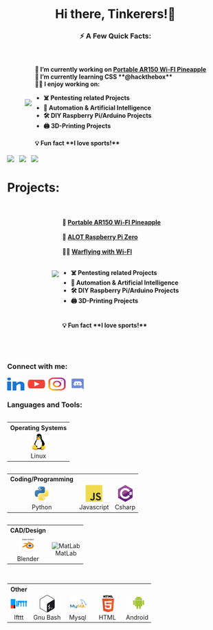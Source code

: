 <h1 align="center">Hi there, Tinkerers!👋</h1>
<h3 align="center">⚡️ A Few Quick Facts:</h3>

<div style="display: flex; align-items: center; justify-content: center;">
    <img src="https://github.com/TeqTinkerer/TeqTinkerer/assets/58558677/a8da14f0-34f8-446a-a163-414073055e05">  
    <div> 
        <h4>
            <ul style="list-style-type: none; padding: 0;">
                <li>🔭 I’m currently working on <a href="https://www.github.com">Portable AR150 Wi-FI Pineapple</a></li>
                <li>🌱 I’m currently learning CSS **@hackthebox**</li>
                <li>👨‍💻 I enjoy working on:</li>
                <ul style="list-style-type: disc; padding: 0 0 0 20px;">
                    <li>☠️ Pentesting related Projects</li>
                    <li>🤖 Automation & Artificial Intelligence</li>
                    <li>🛠 DIY Raspberry Pi/Arduino Projects</li>
                    <li>🖨️ 3D-Printing Projects</li> 
                </ul>
                <li>💡 Fun fact **I love sports!**</li>
            </ul>
        </h4>
    </div>
</div>


<div> <a href="https://www.linkedin.com/in/https://www.linkedin.com/in/mahdi-tavakoli-0644a61b8/" target="_blank"><img src="https://img.shields.io/badge/LinkedIn-0077B5?style=for-the-badge&logo=linkedin&logoColor=white" target="_blank"></a>  
<a href="https://github.com/TeqTinkerer" target="_blank"><img src="https://img.shields.io/badge/GitHub-100000?style=for-the-badge&logo=github&logoColor=white" target="_blank"></a>  
<a href="https://instagram.com/https://www.instagram.com/" target="_blank"><img src="https://img.shields.io/badge/Instagram-E4405F?style=for-the-badge&logo=instagram&logoColor=white" target="_blank"></a>

</div><h1 align="left">Projects:</h1>

<div style="display: flex; align-items: center; justify-content: center;">
    <img src="https://github.com/TeqTinkerer/TeqTinkerer/assets/58558677/799a38b9-d151-4858-9827-70fc7d594eed">  
    <div> 
        <h4>
            <ul style="list-style-type: none; padding: 0;">
                <li>🔭 <a href="https://www.github.com">Portable AR150 Wi-FI Pineapple</a></li> 
                <li>🌱 <a href="https://www.github.com">ALOT Raspberry Pi Zero</a></li>  
                <li>👨‍💻 <a href="https://www.github.com">Warflying with Wi-FI</a></li>  
                <ul style="list-style-type: disc; padding: 0 0 0 20px;">
                    <li>☠️ Pentesting related Projects</li>
                    <li>🤖 Automation & Artificial Intelligence</li>
                    <li>🛠 DIY Raspberry Pi/Arduino Projects</li>
                    <li>🖨️ 3D-Printing Projects</li> 
                </ul> 
                <li>💡 Fun fact **I love sports!**</li>
            </ul>
        </h4> 
    </div>
</div>


<div> 

<div>
    <h3 align="left">Connect with me:</h3>
    <p align="left"> 
        <a href="https://linkedin.com/in/https://www.linkedin.com/in/mahdi-tavakoli-0644a61b8/" target="blank"><img align="center" src="https://raw.githubusercontent.com/teamedwardforever/Readme-Generator/71f25dd8b98329b168142a6b782a107b75eab178/svg/Social/linked-in-alt.svg" alt="https://www.linkedin.com/in/mahdi-tavakoli-0644a61b8/" height="30" width="40" /></a> 
        <a href="https://www.youtube.com/c/https://www.youtube.com/" target="blank"><img align="center" src="https://raw.githubusercontent.com/teamedwardforever/Readme-Generator/71f25dd8b98329b168142a6b782a107b75eab178/svg/Social/youtube.svg" alt="https://www.youtube.com/" height="30" width="40" /></a> 
        <a href="https://instagram.com/https://www.instagram.com/" target="blank"><img align="center" src="https://raw.githubusercontent.com/teamedwardforever/Readme-Generator/71f25dd8b98329b168142a6b782a107b75eab178/svg/Social/instagram.svg" alt="https://www.instagram.com/" height="30" width="40" /></a> 
        <a href="https://discord.gg/your_discord_profile_link" target="blank"><img align="center" src="https://raw.githubusercontent.com/teamedwardforever/Readme-Generator/71f25dd8b98329b168142a6b782a107b75eab178/svg/Social/discord.svg" alt="Discord" height="30" width="40" /></a>
    </p>
</div>



<h3 align="left">Languages and Tools:</h3>

<table align="left">
    <tr>
        <th>Operating Systems</th>
    </tr>
    <tr>
        <td align="center">
            <img src="https://raw.githubusercontent.com/teamedwardforever/Readme-Generator/71f25dd8b98329b168142a6b782a107b75eab178/svg/Skills/Other/linux-original.svg" alt="Linux" width="40" height="40"/>
            <br>Linux
        </td>
    </tr>
</table>

<table align="left">
    <tr>
        <th>Coding/Programming</th>
    </tr>
    <tr>
        <td align="center">
            <img src="https://raw.githubusercontent.com/teamedwardforever/Readme-Generator/71f25dd8b98329b168142a6b782a107b75eab178/svg/Skills/Languages/python-original.svg" alt="Python" width="40" height="40"/>
            <br>Python
        </td>
        <td align="center">
            <img src="https://raw.githubusercontent.com/teamedwardforever/Readme-Generator/71f25dd8b98329b168142a6b782a107b75eab178/svg/Skills/Languages/javascript-original.svg" alt="Javascript" width="40" height="40"/>
            <br>Javascript
        </td>
        <td align="center">
            <img src="https://raw.githubusercontent.com/teamedwardforever/Readme-Generator/71f25dd8b98329b168142a6b782a107b75eab178/svg/Skills/Languages/csharp-original.svg" alt="Csharp" width="40" height="40"/>
            <br>Csharp
        </td>
    </tr>
</table>

<table align="left">
    <tr>
        <th>CAD/Design</th>
    </tr>
    <tr>
        <td align="center">
            <img src="https://raw.githubusercontent.com/teamedwardforever/Readme-Generator/71f25dd8b98329b168142a6b782a107b75eab178/svg/Skills/Software/blender_community_badge_white.svg" alt="Blender" width="40" height="40"/>
            <br>Blender
        </td>
        <td align="center">
            <img src="https://dl.dropboxusercontent.com/s/6e7hk06wzjp3j52/Matlab_Logo.png" alt="MatLab" width="40" height="40"/>
            <br>MatLab
        </td>
    </tr>
</table>

<table align="left">
    <tr>
        <th>Other</th>
    </tr>
    <tr>
        <td align="center">
            <img src="https://raw.githubusercontent.com/teamedwardforever/Readme-Generator/71f25dd8b98329b168142a6b782a107b75eab178/svg/Skills/Automation/ifttt-ar21.svg" alt="Ifttt" width="40" height="40"/> 
            <br>Ifttt
        </td>
        <td align="center">
            <img src="https://raw.githubusercontent.com/teamedwardforever/Readme-Generator/71f25dd8b98329b168142a6b782a107b75eab178/svg/Skills/Devops/gnu_bash-icon.svg" alt="Gnu Bash" width="40" height="40"/> 
            <br>Gnu Bash
        </td>
        <td align="center"> 
            <img src="https://raw.githubusercontent.com/teamedwardforever/Readme-Generator/71f25dd8b98329b168142a6b782a107b75eab178/svg/Skills/Database/mysql-original-wordmark.svg" alt="Mysql" width="40" height="40"/> 
            <br>Mysql
        </td>
        <td align="center">  
            <img src="https://raw.githubusercontent.com/teamedwardforever/Readme-Generator/71f25dd8b98329b168142a6b782a107b75eab178/svg/Skills/Frontend/html5-original-wordmark.svg" alt="HTML" width="40" height="40"/>   
            <br>HTML
        </td>
        <td align="center">  
            <img src="https://raw.githubusercontent.com/teamedwardforever/Readme-Generator/71f25dd8b98329b168142a6b782a107b75eab178/svg/Skills/Mobile/android-original-wordmark.svg" alt="Android" width="40" height="40"/>
            <br>Android
        </td>
    </tr> 
</table>
 <div>
